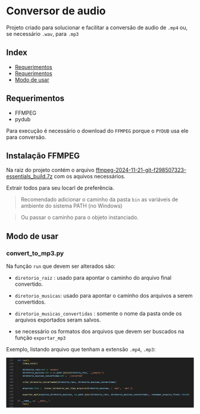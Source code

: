 # Conversor de audio 

Projeto criado para solucionar e facilitar a conversão de audio de `.mp4` ou, se necessário `.wav`, para `.mp3`


## Index

- [Requerimentos](#requerimentos)
- [Requerimentos](#requerimentos)
- [Modo de usar](#modo-de-usar)

## Requerimentos

- FFMPEG
- pydub

Para execução é necessário o download do `FFMPEG` porque o `PYDUB` usa ele para conversão.


## Instalação FFMPEG

Na raiz do projeto contém o arquivo [ffmpeg-2024-11-21-git-f298507323-essentials_build.7z](ffmpeg-2024-11-21-git-f298507323-essentials_build.7z) com os aquivos necessários.

Extrair todos para seu locarl de preferência.

> Recomendado adicionar o caminho da pasta `bin` as variáveis de ambiente do sistema PATH (no Windows)

> Ou passar o caminho para o objeto instanciado.

## Modo de usar

<!-- - [convert_to_mp3.py](#convert_to_mp3.py) -->

### convert_to_mp3.py

Na função `run` que devem ser alterados são: 
- `diretorio_raiz` : usado para apontar o caminho do arquivo final convertido.
- `diretorio_musicas`: usado para apontar o caminho dos arquivos a serem convertidos.
- `diretorio_musicas_convertidas` : somente o nome da pasta onde os arquivos exportados seram salvos.

- se necessário os formatos dos arquivos que devem ser buscados na função `exportar_mp3` 

Exemplo, listando arquivo que tenham a extensão `.mp4`, `.mp3`:

![print-funcao-run](./assets/img/print_def_run.png)
      
